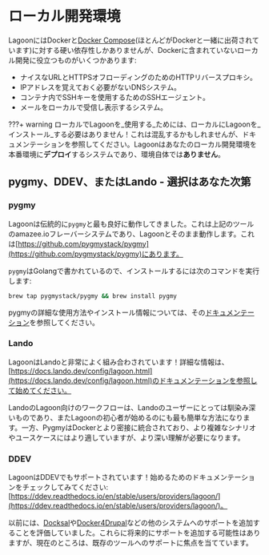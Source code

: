 # ローカル開発環境

LagoonにはDockerと[Docker Compose](https://docs.docker.com/compose/)(ほとんどがDockerと一緒に出荷されています)に対する硬い依存性しかありませんが、Dockerに含まれていないローカル開発に役立つものがいくつかあります:

* ナイスなURLとHTTPSオフローディングのためのHTTPリバースプロキシ。
* IPアドレスを覚えておく必要がないDNSシステム。
* コンテナ内でSSHキーを使用するためのSSHエージェント。
* メールをローカルで受信し表示するシステム。

???+ warning
    ローカルでLagoonを_使用する_ためには、ローカルにLagoonを_インストール_する必要はありません！これは混乱するかもしれませんが、ドキュメンテーションを参照してください。Lagoonはあなたのローカル開発環境を本番環境に**デプロイ**するシステムであり、環境自体では**ありません**。

## pygmy、DDEV、またはLando - 選択はあなた次第

### pygmy

Lagoonは伝統的に`pygmy`と最も良好に動作してきました。これは上記のツールのamazee.ioフレーバーシステムであり、Lagoonとそのまま動作します。これは[https://github.com/pygmystack/pygmy](https://github.com/pygmystack/pygmy)にあります。

`pygmy`はGolangで書かれているので、インストールするには次のコマンドを実行します:

```bash title="HomeBrewでのインストール"
brew tap pygmystack/pygmy && brew install pygmy
```

pygmyの詳細な使用方法やインストール情報については、その[ドキュメンテーション](https://pygmy.readthedocs.io/en/master/)を参照してください。

### Lando

LagoonはLandoと非常によく組み合わされています！詳細な情報は、[https://docs.lando.dev/config/lagoon.html](https://docs.lando.dev/config/lagoon.html)のドキュメンテーションを参照して始めてください。

LandoのLagoon向けのワークフローは、Landoのユーザーにとっては馴染み深いものであり、またLagoonの初心者が始めるのにも最も簡単な方法になります。一方、PygmyはDockerとより密接に統合されており、より複雑なシナリオやユースケースにはより適していますが、より深い理解が必要になります。

### DDEV

LagoonはDDEVでもサポートされています！始めるためのドキュメンテーションをチェックしてみてください:[https://ddev.readthedocs.io/en/stable/users/providers/lagoon/](https://ddev.readthedocs.io/en/stable/users/providers/lagoon/)。

以前には、[Docksal](https://docksal.io/)や[Docker4Drupal](https://wodby.com/docs/stacks/drupal/local/)などの他のシステムへのサポートを追加することを評価していました。これらに将来的にサポートを追加する可能性はありますが、現在のところは、既存のツールへのサポートに焦点を当てています。

